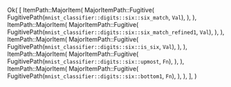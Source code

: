 Ok(
    [
        ItemPath::MajorItem(
            MajorItemPath::Fugitive(
                FugitivePath(`mnist_classifier::digits::six::six_match`, `Val`),
            ),
        ),
        ItemPath::MajorItem(
            MajorItemPath::Fugitive(
                FugitivePath(`mnist_classifier::digits::six::six_match_refined1`, `Val`),
            ),
        ),
        ItemPath::MajorItem(
            MajorItemPath::Fugitive(
                FugitivePath(`mnist_classifier::digits::six::is_six`, `Val`),
            ),
        ),
        ItemPath::MajorItem(
            MajorItemPath::Fugitive(
                FugitivePath(`mnist_classifier::digits::six::upmost`, `Fn`),
            ),
        ),
        ItemPath::MajorItem(
            MajorItemPath::Fugitive(
                FugitivePath(`mnist_classifier::digits::six::bottom1`, `Fn`),
            ),
        ),
    ],
)